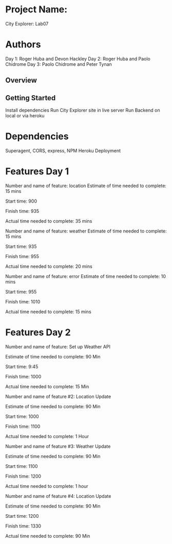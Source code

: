 # Project Name: 
City Explorer: Lab07

# Authors
Day 1: Roger Huba and Devon Hackley
Day 2: Roger Huba and Paolo Chidrome
Day 3: Paolo Chidrome and Peter Tynan

## Overview
<!-- Provide a high level overview of what this application is and why you are building it, beyond the fact that it's an assignment for this class. (i.e. What's your problem domain?) -->

## Getting Started
Install dependencies
Run City Explorer site in live server
Run Backend on local or via heroku

# Dependencies
Superagent, CORS, express, NPM
Heroku Deployment



# Features Day 1
Number and name of feature: location
Estimate of time needed to complete: 15 mins

Start time: 900

Finish time: 935

Actual time needed to complete: 35 mins

Number and name of feature: weather
Estimate of time needed to complete: 15 mins

Start time: 935

Finish time: 955

Actual time needed to complete: 20 mins


Number and name of feature: error
Estimate of time needed to complete: 10 mins

Start time: 955

Finish time: 1010

Actual time needed to complete: 15 mins

# Features Day 2
Number and name of feature: Set up Weather API

Estimate of time needed to complete: 90 Min

Start time: 9:45

Finish time: 1000

Actual time needed to complete: 15 Min



Number and name of feature #2: Location Update

Estimate of time needed to complete: 90 Min

Start time: 1000

Finish time: 1100

Actual time needed to complete: 1 Hour



Number and name of feature #3: Weather Update

Estimate of time needed to complete: 90 Min

Start time: 1100

Finish time: 1200

Actual time needed to complete: 1 hour



Number and name of feature #4: Location Update

Estimate of time needed to complete: 90 Min

Start time: 1200

Finish time: 1330

Actual time needed to complete: 90 Min
